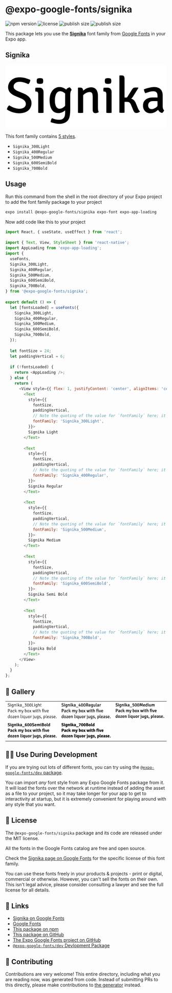 # @expo-google-fonts/signika

![npm version](https://flat.badgen.net/npm/v/@expo-google-fonts/signika)
![license](https://flat.badgen.net/github/license/expo/google-fonts)
![publish size](https://flat.badgen.net/packagephobia/install/@expo-google-fonts/signika)
![publish size](https://flat.badgen.net/packagephobia/publish/@expo-google-fonts/signika)

This package lets you use the [**Signika**](https://fonts.google.com/specimen/Signika) font family from [Google Fonts](https://fonts.google.com/) in your Expo app.

## Signika

![Signika](./font-family.png)

This font family contains [5 styles](#-gallery).

- `Signika_300Light`
- `Signika_400Regular`
- `Signika_500Medium`
- `Signika_600SemiBold`
- `Signika_700Bold`

## Usage

Run this command from the shell in the root directory of your Expo project to add the font family package to your project
```sh
expo install @expo-google-fonts/signika expo-font expo-app-loading
```

Now add code like this to your project
```js
import React, { useState, useEffect } from 'react';

import { Text, View, StyleSheet } from 'react-native';
import AppLoading from 'expo-app-loading';
import {
  useFonts,
  Signika_300Light,
  Signika_400Regular,
  Signika_500Medium,
  Signika_600SemiBold,
  Signika_700Bold,
} from '@expo-google-fonts/signika';

export default () => {
  let [fontsLoaded] = useFonts({
    Signika_300Light,
    Signika_400Regular,
    Signika_500Medium,
    Signika_600SemiBold,
    Signika_700Bold,
  });

  let fontSize = 24;
  let paddingVertical = 6;

  if (!fontsLoaded) {
    return <AppLoading />;
  } else {
    return (
      <View style={{ flex: 1, justifyContent: 'center', alignItems: 'center' }}>
        <Text
          style={{
            fontSize,
            paddingVertical,
            // Note the quoting of the value for `fontFamily` here; it expects a string!
            fontFamily: 'Signika_300Light',
          }}>
          Signika Light
        </Text>

        <Text
          style={{
            fontSize,
            paddingVertical,
            // Note the quoting of the value for `fontFamily` here; it expects a string!
            fontFamily: 'Signika_400Regular',
          }}>
          Signika Regular
        </Text>

        <Text
          style={{
            fontSize,
            paddingVertical,
            // Note the quoting of the value for `fontFamily` here; it expects a string!
            fontFamily: 'Signika_500Medium',
          }}>
          Signika Medium
        </Text>

        <Text
          style={{
            fontSize,
            paddingVertical,
            // Note the quoting of the value for `fontFamily` here; it expects a string!
            fontFamily: 'Signika_600SemiBold',
          }}>
          Signika Semi Bold
        </Text>

        <Text
          style={{
            fontSize,
            paddingVertical,
            // Note the quoting of the value for `fontFamily` here; it expects a string!
            fontFamily: 'Signika_700Bold',
          }}>
          Signika Bold
        </Text>
      </View>
    );
  }
};

```

## 🔡 Gallery


||||
|-|-|-|
|![Signika_300Light](./Signika_300Light.ttf.png)|![Signika_400Regular](./Signika_400Regular.ttf.png)|![Signika_500Medium](./Signika_500Medium.ttf.png)||
|![Signika_600SemiBold](./Signika_600SemiBold.ttf.png)|![Signika_700Bold](./Signika_700Bold.ttf.png)|||


## 👩‍💻 Use During Development

If you are trying out lots of different fonts, you can try using the [`@expo-google-fonts/dev` package](https://github.com/expo/google-fonts/tree/master/font-packages/dev#readme).

You can import *any* font style from any Expo Google Fonts package from it. It will load the fonts
over the network at runtime instead of adding the asset as a file to your project, so it may take longer
for your app to get to interactivity at startup, but it is extremely convenient
for playing around with any style that you want.

## 📖 License

The `@expo-google-fonts/signika` package and its code are released under the MIT license.

All the fonts in the Google Fonts catalog are free and open source.

Check the [Signika page on Google Fonts](https://fonts.google.com/specimen/Signika) for the specific license of this font family.

You can use these fonts freely in your products & projects - print or digital, commercial or otherwise. However, you can't sell the fonts on their own. This isn't legal advice, please consider consulting a lawyer and see the full license for all details.

## 🔗 Links

- [Signika on Google Fonts](https://fonts.google.com/specimen/Signika)
- [Google Fonts](https://fonts.google.com/)
- [This package on npm](https://www.npmjs.com/package/@expo-google-fonts/signika)
- [This package on GitHub](https://github.com/expo/google-fonts/tree/master/font-packages/signika)
- [The Expo Google Fonts project on GitHub](https://github.com/expo/google-fonts)
- [`@expo-google-fonts/dev` Devlopment Package](https://github.com/expo/google-fonts/tree/master/font-packages/dev)

## 🤝 Contributing

Contributions are very welcome! This entire directory, including what you are reading now, was generated from code. Instead of submitting PRs to this directly, please make contributions to [the generator](https://github.com/expo/google-fonts/tree/master/packages/generator) instead.
